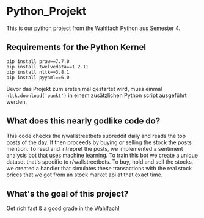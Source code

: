 # Python_Projekt
This is our python project from the Wahlfach Python aus Semester 4.

## Requirements for the Python Kernel
```
pip install praw==7.7.0
pip install twelvedata==1.2.11
pip install nltk==3.8.1
pip install pyyaml==6.0
```
Bevor das Projekt zum ersten mal gestartet wird, muss einmal ```nltk.download('punkt')``` in einem zusätzlichen Python script ausgeführt werden.

## What does this nearly godlike code do?
This code checks the r/wallstreetbets subreddit daily and reads the top posts of the day. It then proceeds by buying or selling the stock the posts mention. To read and intrepret the posts, we implemented a sentiment analysis bot that uses machine learning. To train this bot we create a unique dataset that's specific to r/wallstreetbets. To buy, hold and sell the stocks, we created a handler that simulates these transactions with the real stock prices that we got from an stock market api at that exact time.

## What's the goal of this project?
Get rich fast & a good grade in the Wahlfach!
